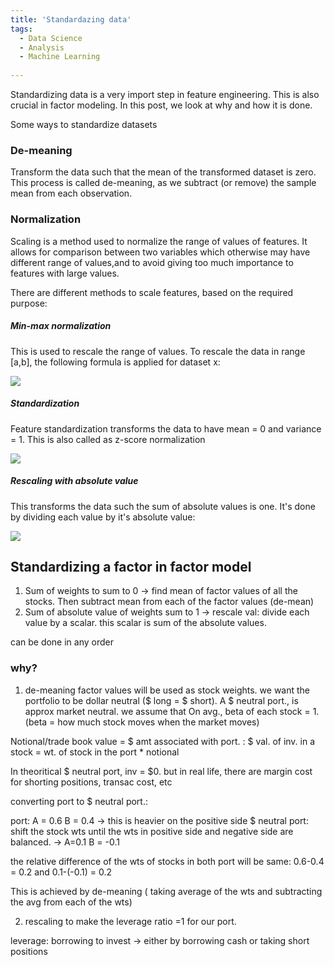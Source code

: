 ```yaml
---
title: 'Standardazing data'
tags:
  - Data Science
  - Analysis
  - Machine Learning
  
---
```


Standardizing data is a very import step in feature engineering. This is also crucial in factor modeling. In this post, we look at why and how it is done.



Some ways to standardize datasets
### De-meaning

Transform the data such that the mean of the transformed dataset is zero. This process is called de-meaning, as we subtract (or remove) the sample mean from each observation.

### Normalization

Scaling is a method used to normalize the range of values of features. It allows for comparison between two variables which otherwise may have different range of values,and to avoid giving too much importance to features with large values.  

There are different methods to scale features, based on the required purpose:

##### Min-max normalization

This is used to rescale the range of values. To rescale the data in range \[a,b], the following formula is applied for dataset x:

 <img src="https://latex.codecogs.com/svg.latex? a + \frac{(x-min(x))(b-a)}{max(x)-min(x)}"> 

##### Standardization

Feature standardization transforms the data to have mean = 0 and variance = 1. This is also called as z-score normalization

<img src="https://latex.codecogs.com/svg.latex? \frac{(x-\mu)}{\sigma},\ where\ \mu\ and\ \sigma\ are\ mean\ and\ standard\ deviation\ of\ the\ data,\ respectively."> 

##### Rescaling with absolute value

This transforms the data such the sum of absolute values is one. It's done by dividing each value by it's absolute value:

 <img src="https://latex.codecogs.com/svg.latex?\frac{x}{|x|}"> 



## Standardizing a factor in factor model

1. Sum of weights to sum to 0 -> find mean of factor values of all the stocks. Then subtract mean from each of the factor values (de-mean)
2. Sum of absolute value of weights sum to 1 -> rescale val: divide each value by a scalar. this scalar is sum of the absolute values.

can be done in any order

### why?
1. de-meaning
factor values will be used as stock weights. we want the portfolio to be dollar neutral ($ long = $ short). A $ neutral port., is approx market neutral. we assume that On avg., beta of each stock = 1. (beta = how much stock moves when the market moves)

Notional/trade book value = $ amt associated with port. : $ val. of inv. in a stock = wt. of stock in the port * notional

In theoritical $ neutral port, inv = $0. but in real life, there are margin cost for shorting positions, transac cost, etc

converting port to $ neutral port.:

port: A = 0.6 B = 0.4 -> this is heavier on the positive side
$ neutral port: shift the stock wts until the wts in positive side and negative side are balanced. -> A=0.1 B = -0.1

the relative difference of the wts of stocks in both port will be same: 0.6-0.4 = 0.2 and 0.1-(-0.1) = 0.2

This is achieved by de-meaning ( taking average of the wts and subtracting the avg from each of the wts)

2. rescaling
to make the leverage ratio =1 for our port.

leverage: borrowing to invest -> either by borrowing cash or taking short positions





